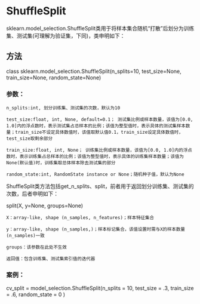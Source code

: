 # ShuffleSplit

sklearn.model_selection.ShuffleSplit类用于将样本集合随机“打散”后划分为训练集、测试集(可理解为验证集，下同)，类申明如下：

## 方法

class sklearn.model_selection.ShuffleSplit(n_splits=10, test_size=None, train_size=None, random_state=None)

### 参数：

    n_splits:int, 划分训练集、测试集的次数，默认为10

    test_size:float, int, None, default=0.1； 测试集比例或样本数量，该值为[0.0, 1.0]内的浮点数时，表示测试集占总样本的比例；该值为整型值时，表示具体的测试集样本数量；train_size不设定具体数值时，该值取默认值0.1，train_size设定具体数值时，test_size取剩余部分

    train_size:float, int, None； 训练集比例或样本数量，该值为[0.0, 1.0]内的浮点数时，表示训练集占总样本的比例；该值为整型值时，表示具体的训练集样本数量；该值为None(默认值)时，训练集取总体样本除去测试集的部分

    random_state:int, RandomState instance or None；随机种子值，默认为None


ShuffleSplit类方法包括get_n_splits、split，前者用于返回划分训练集、测试集的次数，后者申明如下：

split(X, y=None, groups=None)

    X：array-like, shape (n_samples, n_features)；样本特征集合

    y：array-like, shape (n_samples,)；样本标记集合，该值设置时需与X的样本数量(n_samples)一致

    groups：该参数在此处不生效

    返回值：包含训练集、测试集索引值的迭代器


### 案例：

cv_split = model_selection.ShuffleSplit(n_splits = 10, test_size = .3, train_size = .6, random_state = 0 )
